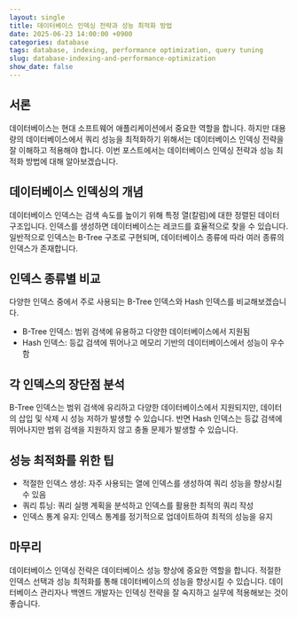 ```yaml
---
layout: single
title: 데이터베이스 인덱싱 전략과 성능 최적화 방법
date: 2025-06-23 14:00:00 +0900
categories: database
tags: database, indexing, performance optimization, query tuning
slug: database-indexing-and-performance-optimization
show_date: false
---
```


## 서론
데이터베이스는 현대 소프트웨어 애플리케이션에서 중요한 역할을 합니다. 하지만 대용량의 데이터베이스에서 쿼리 성능을 최적화하기 위해서는 데이터베이스 인덱싱 전략을 잘 이해하고 적용해야 합니다. 이번 포스트에서는 데이터베이스 인덱싱 전략과 성능 최적화 방법에 대해 알아보겠습니다.

## 데이터베이스 인덱싱의 개념
데이터베이스 인덱스는 검색 속도를 높이기 위해 특정 열(칼럼)에 대한 정렬된 데이터 구조입니다. 인덱스를 생성하면 데이터베이스는 레코드를 효율적으로 찾을 수 있습니다. 일반적으로 인덱스는 B-Tree 구조로 구현되며, 데이터베이스 종류에 따라 여러 종류의 인덱스가 존재합니다.

## 인덱스 종류별 비교
다양한 인덱스 중에서 주로 사용되는 B-Tree 인덱스와 Hash 인덱스를 비교해보겠습니다.
- B-Tree 인덱스: 범위 검색에 유용하고 다양한 데이터베이스에서 지원됨
- Hash 인덱스: 등값 검색에 뛰어나고 메모리 기반의 데이터베이스에서 성능이 우수함

## 각 인덱스의 장단점 분석
B-Tree 인덱스는 범위 검색에 유리하고 다양한 데이터베이스에서 지원되지만, 데이터의 삽입 및 삭제 시 성능 저하가 발생할 수 있습니다. 반면 Hash 인덱스는 등값 검색에 뛰어나지만 범위 검색을 지원하지 않고 충돌 문제가 발생할 수 있습니다.

## 성능 최적화를 위한 팁
- 적절한 인덱스 생성: 자주 사용되는 열에 인덱스를 생성하여 쿼리 성능을 향상시킬 수 있음
- 쿼리 튜닝: 쿼리 실행 계획을 분석하고 인덱스를 활용한 최적의 쿼리 작성
- 인덱스 통계 유지: 인덱스 통계를 정기적으로 업데이트하여 최적의 성능을 유지

## 마무리
데이터베이스 인덱싱 전략은 데이터베이스 성능 향상에 중요한 역할을 합니다. 적절한 인덱스 선택과 성능 최적화를 통해 데이터베이스의 성능을 향상시킬 수 있습니다. 데이터베이스 관리자나 백엔드 개발자는 인덱싱 전략을 잘 숙지하고 실무에 적용해보는 것이 좋습니다.